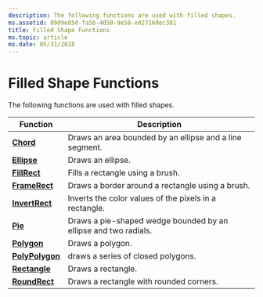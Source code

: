 ```yaml
---
description: The following functions are used with filled shapes.
ms.assetid: 8909e85d-fa5b-4058-9e58-e027160ec381
title: Filled Shape Functions
ms.topic: article
ms.date: 05/31/2018
---
```


# Filled Shape Functions

The following functions are used with filled shapes.



| Function                           | Description                                                     |
|------------------------------------|-----------------------------------------------------------------|
| [**Chord**](/windows/desktop/api/Wingdi/nf-wingdi-chord)             | Draws an area bounded by an ellipse and a line segment.         |
| [**Ellipse**](/windows/desktop/api/Wingdi/nf-wingdi-ellipse)         | Draws an ellipse.                                               |
| [**FillRect**](/windows/desktop/api/Winuser/nf-winuser-fillrect)       | Fills a rectangle using a brush.                                |
| [**FrameRect**](/windows/desktop/api/Winuser/nf-winuser-framerect)     | Draws a border around a rectangle using a brush.                |
| [**InvertRect**](/windows/desktop/api/Winuser/nf-winuser-invertrect)   | Inverts the color values of the pixels in a rectangle.          |
| [**Pie**](/windows/desktop/api/Wingdi/nf-wingdi-pie)                 | Draws a pie-shaped wedge bounded by an ellipse and two radials. |
| [**Polygon**](/windows/desktop/api/Wingdi/nf-wingdi-polygon)         | Draws a polygon.                                                |
| [**PolyPolygon**](/windows/desktop/api/Wingdi/nf-wingdi-polypolygon) | draws a series of closed polygons.                              |
| [**Rectangle**](/windows/desktop/api/Wingdi/nf-wingdi-rectangle)     | Draws a rectangle.                                              |
| [**RoundRect**](/windows/desktop/api/Wingdi/nf-wingdi-roundrect)     | Draws a rectangle with rounded corners.                         |



 

 

 



